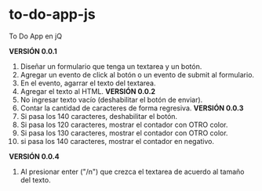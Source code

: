 # to-do-app-js
To Do App en jQ

**VERSIÓN 0.0.1**

1. Diseñar un formulario que tenga un textarea y un botón.
2. Agregar un evento de click al botón o un evento de submit al formulario.
3. En el evento, agarrar el texto del textarea.
4. Agregar el texto al HTML.
**VERSIÓN 0.0.2**
1. No ingresar texto vacío (deshabilitar el botón de enviar).
2. Contar la cantidad de caracteres de forma regresiva.
**VERSIÓN 0.0.3**
1. Si pasa los 140 caracteres, deshabilitar el botón.
2. Si pasa los 120 caracteres, mostrar el contador con OTRO color.
3. Si pasa los 130 caracteres, mostrar el contador con OTRO color.
4. si pasa los 140 caracteres, mostrar el contador en negativo.

**VERSIÓN 0.0.4**
1. Al presionar enter ("/n") que crezca el textarea de acuerdo al tamaño del texto.
